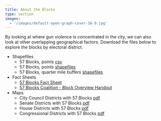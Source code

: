 ```yaml
---
title: About the Blocks
type: section
images:
  - '/images/default-open-graph-cover-16-9.jpg'
---
```


<script>

window.addEventListener('load', () => {
  const initFrame = window.fiftysevenblocks.insertFrame(
    'https://www.google.com/maps/d/embed?mid=19H38-OkkQi2PexyM_y1nagE-mYCMuhc&ehbc=2E312F')
  initFrame()
  window.addEventListener('resize',
    window.fiftysevenblocks.resizeFrame('#iframe-container iframe'))
})

</script>

<div id='iframe-container'>
</div>

By looking at where gun violence is concentrated in the city, we can also look
at other overlapping geographical factors. Download the files below to explore
the blocks by electoral district.

<section class='js-anchor-target-blank'>

* Shapefiles
  * 57 Blocks, points [csv][57_blocks_points.csv]
  * 57 Blocks, points [shapefiles][57_blocks_points.zip]
  * 57 Blocks, quarter mile buffers [shapefiles][57_blocks_quarter_mile_buffers.zip]
* Fact Sheets
  * [57 Blocks Fact Sheet][57-blocks-fact-sheet]
  * [57 Blocks Coalition - Block Overview Handout][57-blocks-coalition-block-overview-handout]
* Maps
  * City Council Districts with 57 Blocks [pdf][council_districts_with_57_blocks_table.pdf]
  * Senate Districts with 57 Blocks [pdf][senate_districts_with_57_blocks_table.pdf]
  * House Districts with 57 Blocks [pdf][house_districts_with_57_blocks_table.pdf]
  * Congressional Districts with 57 Blocks [pdf][congressional_districts_with_57_blocks_table.pdf]

</section>

[57_blocks_points.csv]: /data/57_blocks_points.csv
[57_blocks_points.zip]: /data/57_blocks_points.zip
[57_blocks_quarter_mile_buffers.zip]: /data/57_blocks_quarter_mile_buffers.zip
[57-blocks-fact-sheet]: /data/57_blocks_fact_sheet.pdf
[57-blocks-coalition-block-overview-handout]: /data/57_blocks_coalition_block_overview_handout.pdf
[council_districts_with_57_blocks_table.pdf]: /data/council_districts_with_57_blocks_table.pdf
[senate_districts_with_57_blocks_table.pdf]: /data/senate_districts_with_57_blocks_table.pdf
[house_districts_with_57_blocks_table.pdf]: /data/house_districts_with_57_blocks_table.pdf
[congressional_districts_with_57_blocks_table.pdf]: /data/congressional_districts_with_57_blocks_table.pdf
